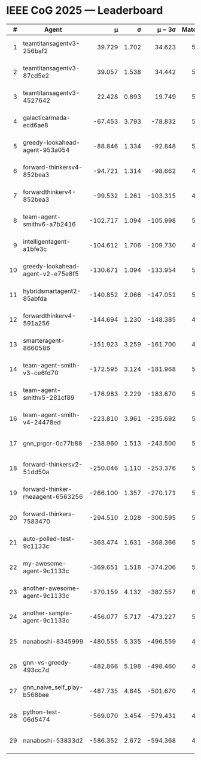 # IEEE CoG 2025 — Leaderboard

| # | Agent | μ | σ | μ − 3σ | Matches | Updated |
|---:|---|---:|---:|---:|---:|---|
| 1 | teamtitansagentv3-256baf2 | 39.729 | 1.702 | 34.623 | 5828 | 2025-08-19 06:42 |
| 2 | teamtitansagentv3-87cd5e2 | 39.057 | 1.538 | 34.442 | 5692 | 2025-08-19 06:42 |
| 3 | teamtitansagentv3-4527642 | 22.428 | 0.893 | 19.749 | 5456 | 2025-08-19 06:42 |
| 4 | galacticarmada-ecd6ae8 | -67.453 | 3.793 | -78.832 | 5600 | 2025-08-19 06:42 |
| 5 | greedy-lookahead-agent-953a054 | -88.846 | 1.334 | -92.848 | 5168 | 2025-08-19 06:42 |
| 6 | forward-thinkersv4-852bea3 | -94.721 | 1.314 | -98.662 | 4670 | 2025-08-19 06:42 |
| 7 | forwardthinkerv4-852bea3 | -99.532 | 1.261 | -103.315 | 4362 | 2025-08-19 06:42 |
| 8 | team-agent-smithv6-a7b2416 | -102.717 | 1.094 | -105.998 | 5400 | 2025-08-19 06:42 |
| 9 | intelligentagent-a1bfe3c | -104.612 | 1.706 | -109.730 | 4298 | 2025-08-19 06:42 |
| 10 | greedy-lookahead-agent-v2-e75e8f5 | -130.671 | 1.094 | -133.954 | 5608 | 2025-08-19 06:42 |
| 11 | hybridsmartagent2-85abfda | -140.852 | 2.066 | -147.051 | 5242 | 2025-08-19 06:42 |
| 12 | forwardthinkerv4-591a256 | -144.694 | 1.230 | -148.385 | 4931 | 2025-08-19 06:42 |
| 13 | smarteragent-8660586 | -151.923 | 3.259 | -161.700 | 4681 | 2025-08-19 06:42 |
| 14 | team-agent-smith-v3-ce6fd70 | -172.595 | 3.124 | -181.968 | 5986 | 2025-08-19 06:42 |
| 15 | team-agent-smithv5-281cf89 | -176.983 | 2.229 | -183.670 | 5560 | 2025-08-19 06:42 |
| 16 | team-agent-smith-v4-24478ed | -223.810 | 3.961 | -235.692 | 5806 | 2025-08-19 06:42 |
| 17 | gnn_prgcr-0c77b88 | -238.960 | 1.513 | -243.500 | 5330 | 2025-08-19 06:42 |
| 18 | forward-thinkersv2-51dd50a | -250.046 | 1.110 | -253.376 | 5686 | 2025-08-19 06:42 |
| 19 | forward-thinker-rheaagent-6563256 | -266.100 | 1.357 | -270.171 | 5006 | 2025-08-19 06:42 |
| 20 | forward-thinkers-7583470 | -294.510 | 2.028 | -300.595 | 5040 | 2025-08-19 06:42 |
| 21 | auto-polled-test-9c1133c | -363.474 | 1.631 | -368.366 | 5160 | 2025-08-19 06:42 |
| 22 | my-awesome-agent-9c1133c | -369.651 | 1.518 | -374.206 | 5820 | 2025-08-19 06:42 |
| 23 | another-awesome-agent-9c1133c | -370.159 | 4.132 | -382.557 | 6000 | 2025-08-19 06:42 |
| 24 | another-sample-agent-9c1133c | -456.077 | 5.717 | -473.227 | 5480 | 2025-08-19 06:42 |
| 25 | nanaboshi-8345999 | -480.555 | 5.335 | -496.559 | 4640 | 2025-08-19 06:42 |
| 26 | gnn-vs-greedy-493cc7d | -482.866 | 5.198 | -498.460 | 4580 | 2025-08-19 06:42 |
| 27 | gnn_naive_self_play-b568bee | -487.735 | 4.645 | -501.670 | 4560 | 2025-08-19 06:42 |
| 28 | python-test-06d5474 | -569.070 | 3.454 | -579.431 | 4580 | 2025-08-19 06:42 |
| 29 | nanaboshi-53833d2 | -586.352 | 2.672 | -594.368 | 4070 | 2025-08-19 06:42 |
